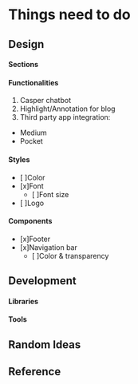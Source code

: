 # Things need to do

## Design
#### Sections
#### Functionalities
1. Casper chatbot
2. Highlight/Annotation for blog
3. Third party app integration:
 - Medium
 - Pocket


#### Styles

- [ ]Color
- [x]Font
  - [ ]Font size
- [ ]Logo

#### Components
- [x]Footer
- [x]Navigation bar
  - [ ]Color & transparency 

## Development  
#### Libraries
#### Tools

## Random Ideas
## Reference
